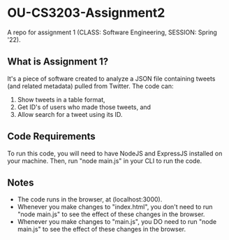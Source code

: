 # OU-CS3203-Assignment2
A repo for assignment 1 (CLASS: Software Engineering, SESSION: Spring '22).

## What is Assignment 1?
It's a piece of software created to analyze a JSON file containing tweets (and related metadata) pulled from Twitter.
The code can:
  1)  Show tweets in a table format,
  2)  Get ID's of users who made those tweets, and
  3)  Allow search for a tweet using its ID.

## Code Requirements
To run this code, you will need to have NodeJS and ExpressJS installed on your machine. Then, run "node main.js" in your CLI to run the code.

## Notes
  * The code runs in the browser, at (localhost:3000).
  * Whenever you make changes to "index.html", you don't need to run "node main.js" to see the effect of these changes in the browser.
  * Whenever you make changes to "main.js",    you DO    need to run "node main.js" to see the effect of these changes in the browser.
